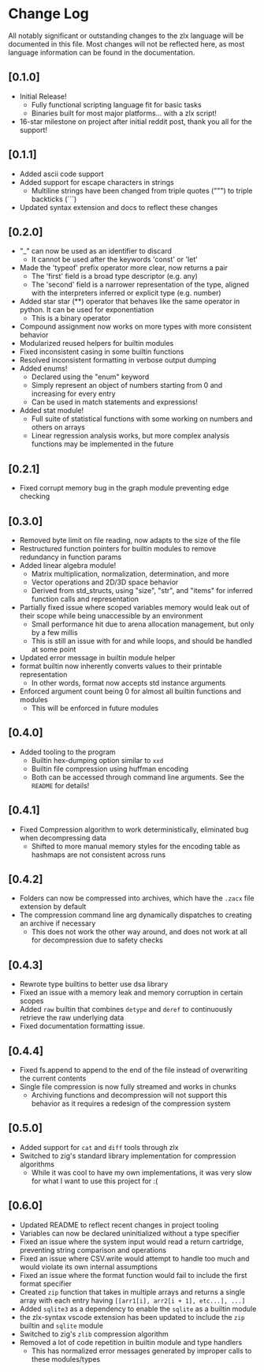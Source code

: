 # Change Log

All notably significant or outstanding changes to the zlx language will be documented in this file. Most changes will not be reflected here, as most language information can be found in the documentation.

## [0.1.0]
- Initial Release!
    - Fully functional scripting language fit for basic tasks
    - Binaries built for most major platforms... with a zlx script!
- 16-star milestone on project after initial reddit post, thank you all for the support!

## [0.1.1]
- Added ascii code support
- Added support for escape characters in strings
    - Multiline strings have been changed from triple quotes (""") to triple backticks (```)
- Updated syntax extension and docs to reflect these changes

## [0.2.0]
- "_" can now be used as an identifier to discard
    - It cannot be used after the keywords 'const' or 'let'
- Made the 'typeof' prefix operator more clear, now returns a pair
    - The 'first' field is a broad type descriptor (e.g. any)
    - The 'second' field is a narrower representation of the type, aligned with the interpreters inferred or explicit type (e.g. number)
- Added star star (**) operator that behaves like the same operator in python. It can be used for exponentiation
    - This is a binary operator
- Compound assignment now works on more types with more consistent behavior
- Modularized reused helpers for builtin modules
- Fixed inconsistent casing in some builtin functions
- Resolved inconsistent formatting in verbose output dumping
- Added enums!
    - Declared using the "enum" keyword
    - Simply represent an object of numbers starting from 0 and increasing for every entry
    - Can be used in match statements and expressions!
- Added stat module!
    - Full suite of statistical functions with some working on numbers and others on arrays
    - Linear regression analysis works, but more complex analysis functions may be implemented in the future 

## [0.2.1]
- Fixed corrupt memory bug in the graph module preventing edge checking

## [0.3.0]
- Removed byte limit on file reading, now adapts to the size of the file
- Restructured function pointers for builtin modules to remove redundancy in function params
- Added linear algebra module!
    - Matrix multiplication, normalization, determination, and more
    - Vector operations and 2D/3D space behavior
    - Derived from std_structs, using "size", "str", and "items" for inferred function calls and representation
- Partially fixed issue where scoped variables memory would leak out of their scope while being unaccessible by an environment
    - Small performance hit due to arena allocation management, but only by a few millis
    - This is still an issue with for and while loops, and should be handled at some point
- Updated error message in builtin module helper
- format builtin now inherently converts values to their printable representation
    - In other words, format now accepts std instance arguments
- Enforced argument count being 0 for almost all builtin functions and modules
    - This will be enforced in future modules

## [0.4.0]
- Added tooling to the program
    - Builtin hex-dumping option similar to `xxd`
    - Builtin file compression using huffman encoding
    - Both can be accessed through command line arguments. See the `README` for details!

## [0.4.1]
- Fixed Compression algorithm to work deterministically, eliminated bug when decompressing data
    - Shifted to more manual memory styles for the encoding table as hashmaps are not consistent across runs

## [0.4.2]
- Folders can now be compressed into archives, which have the `.zacx` file extension by default
- The compression command line arg dynamically dispatches to creating an archive if necessary
    - This does not work the other way around, and does not work at all for decompression due to safety checks

## [0.4.3]
- Rewrote type builtins to better use dsa library
- Fixed an issue with a memory leak and memory corruption in certain scopes
- Added `raw` builtin that combines `detype` and `deref` to continuously retrieve the raw underlying data
- Fixed documentation formatting issue.

## [0.4.4]
- Fixed fs.append to append to the end of the file instead of overwriting the current contents
- Single file compression is now fully streamed and works in chunks
    - Archiving functions and decompression will not support this behavior as it requires a redesign of the compression system

## [0.5.0]
- Added support for `cat` and `diff` tools through zlx
- Switched to zig's standard library implementation for compression algorithms
    - While it was cool to have my own implementations, it was very slow for what I want to use this project for :(

## [0.6.0]
- Updated README to reflect recent changes in project tooling
- Variables can now be declared uninitialized without a type specifier
- Fixed an issue where the system input would read a return cartridge, preventing string comparison and operations
- Fixed an issue where CSV.write would attempt to handle too much and would violate its own internal assumptions
- Fixed an issue where the format function would fail to include the first format specifier
- Created `zip` function that takes in multiple arrays and returns a single array with each entry having `[[arr1[i], arr2[i + 1], etc...], ...]`
- Added `sqlite3` as a dependency to enable the `sqlite` as a builtin module
- the zlx-syntax vscode extension has been updated to include the `zip` builtin and `sqlite` module
- Switched to zig's `zlib` compression algorithm
- Removed a lot of code repetition in builtin module and type handlers
    - This has normalized error messages generated by improper calls to these modules/types